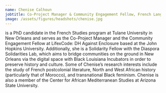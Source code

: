 ```yaml
---
name: Chenise Calhoun
jobtitle: Co-Project Manager & Community Engagement Fellow, French Language Team
image: /assets/figures/headshots/chenise.jpg
---
```


is a PhD candidate in the French Studies program at Tulane University in New Orleans and serves as the Co-Project Manager and the Community Engagement Fellow at LifexCode: DH Against Enclosure based at the John Hopkins University. Additionally, she is a Solidarity Fellow with the Diaspora Solidarities Lab, which aims to bridge communities on the ground in New Orleans via the digital space with Black Louisiana Incubators in order to preserve history and culture. Some of Chenise’s research interests include the study of French postcolonial literature, North and West African history (particularly that of Morocco), and transnational Black feminism. Chenise is also a member of the Center for African Mediterranean Studies at Arizona State University.